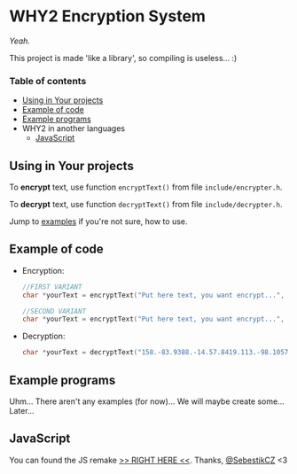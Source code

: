 # WHY2 Encryption System

*Yeah.*

This project is made 'like a library', so compiling is useless... :)

### Table of contents

  - [Using in Your projects](#using-in-your-projects)
  - [Example of code](#example-of-code)
  - [Example programs](#example-programs)
  - WHY2 in another languages
    - [JavaScript](#javascript)

## Using in Your projects 

To **encrypt** text, use function `encryptText()` from file `include/encrypter.h`.

To **decrypt** text, use function `decryptText()` from file `include/decrypter.h`.

Jump to [examples](#examples) if you're not sure, how to use.

## Example of code

- Encryption:
    ```c
    //FIRST VARIANT
    char *yourText = encryptText("Put here text, you want encrypt...", "tzXlZGxkhfYOvRthqokDrmGFyDMylgmeIlrJTpVAwuqrLjABXM"); //The second thing is Your **key**. (The key must be 50 characters long!)

    //SECOND VARIANT
    char *yourText = encryptText("Put here text, you want encrypt...", NULL); //See? You don't have to use Your key. Program will automatically generate one for you. It will be printed out, so save it somewhere.
    ```

- Decryption:
    ```c
    char *yourText = decryptText("158.-83.9388.-14.57.8419.113.-98.10576", "tzXlZGxkhfYOvRthqokDrmGFyDMylgmeIlrJTpVAwuqrLjABXM"); //First parameter is Your encrypted text, the second is key you want to use for decryption it.
    ```

## Example programs

Uhm... There aren't any examples (for now)... We will maybe create some... Later...

## JavaScript

You can found the JS remake [>> RIGHT HERE <<](https://github.com/ENDev-WHY2/WHY2-Encryption-System/tree/js). Thanks, [@SebestikCZ](https://github.com/SebestikCZ) <3
